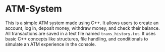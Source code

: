 # ATM-System
This is a simple ATM system made using C++. It allows users to create an account, log in, deposit money, withdraw money, and check their balance. All transactions are saved in a text file named `trans_history.txt`. It uses basic C++ concepts like structures, file handling, and conditionals to simulate an ATM experience in the console.
